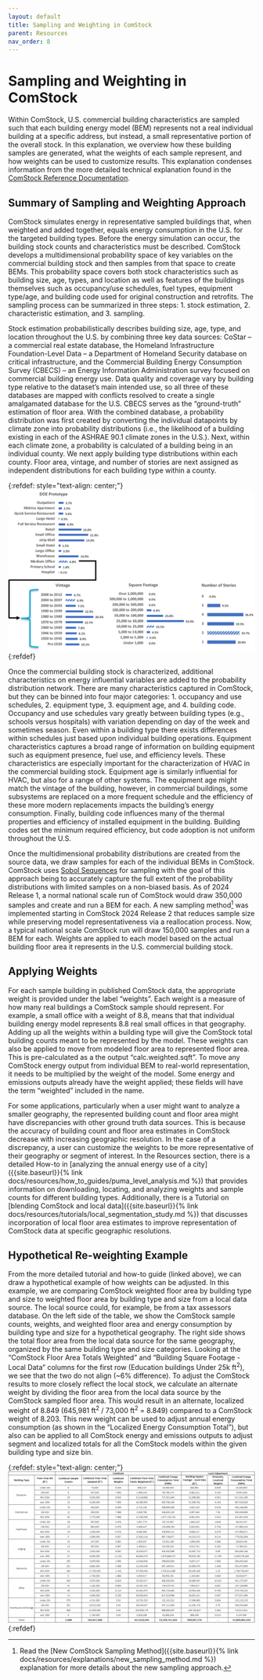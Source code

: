 ```yaml
---
layout: default
title: Sampling and Weighting in ComStock
parent: Resources
nav_order: 8
---
```


# Sampling and Weighting in ComStock

Within ComStock, U.S. commercial building characteristics are sampled such that each building energy model (BEM) represents not a real individual building at a specific address, but instead, a small representative portion of the overall stock. In this explanation, we overview how these building samples are generated, what the weights of each sample represent, and how weights can be used to customize results. This explanation condenses information from the more detailed technical explanation found in the [ComStock Reference Documentation](https://nrel.github.io/ComStock.github.io/docs/resources/resources.html#references).

## Summary of Sampling and Weighting Approach

ComStock simulates energy in representative sampled buildings that, when weighted and added together, equals energy consumption in the U.S. for the targeted building types. Before the energy simulation can occur, the building stock counts and characteristics must be described. ComStock develops a multidimensional probability space of key variables on the commercial building stock and then samples from that space to create BEMs. This probability space covers both stock characteristics such as building size, age, types, and location as well as features of the buildings themselves such as occupancy/use schedules, fuel types, equipment type/age, and building code used for original construction and retrofits. The sampling process can be summarized in three steps: 1. stock estimation, 2. characteristic estimation, and 3. sampling.

Stock estimation probabilistically describes building size, age, type, and location throughout the U.S. by combining three key data sources: CoStar – a commercial real estate database, the Homeland Infrastructure Foundation-Level Data – a Department of Homeland Security database on critical infrastructure, and the Commercial Building Energy Consumption Survey (CBECS) – an Energy Information Administration survey focused on commercial building energy use. Data quality and coverage vary by building type relative to the dataset’s main intended use, so all three of these databases are mapped with conflicts resolved to create a single amalgamated database for the U.S. CBECS serves as the “ground-truth” estimation of floor area. With the combined database, a probability distribution was first created by converting the individual datapoints by climate zone into probability distributions (i.e., the likelihood of a building existing in each of the ASHRAE 90.1 climate zones in the U.S.). Next, within each climate zone, a probability is calculated of a building being in an individual county. We next apply building type distributions within each county. Floor area, vintage, and number of stories are next assigned as independent distributions for each building type within a county.

{:refdef: style="text-align: center;"}
![](../../../assets/images/sampling_and_weighting_flow_chart.png)
{:refdef}

Once the commercial building stock is characterized, additional characteristics on energy influential variables are added to the probability distribution network. There are many characteristics captured in ComStock, but they can be binned into four major categories: 1. occupancy and use schedules, 2. equipment type, 3. equipment age, and 4. building code. Occupancy and use schedules vary greatly between building types (e.g., schools versus hospitals) with variation depending on day of the week and sometimes season. Even within a building type there exists differences within schedules just based upon individual building operations. Equipment characteristics captures a broad range of information on building equipment such as equipment presence, fuel use, and efficiency levels. These characteristics are especially important for the characterization of HVAC in the commercial building stock. Equipment age is similarly influential for HVAC, but also for a range of other systems. The equipment age might match the vintage of the building, however, in commercial buildings, some subsystems are replaced on a more frequent schedule and the efficiency of these more modern replacements impacts the building’s energy consumption. Finally, building code influences many of the thermal properties and efficiency of installed equipment in the building. Building codes set the minimum required efficiency, but code adoption is not uniform throughout the U.S.

Once the multidimensional probability distributions are created from the source data, we draw samples for each of the individual BEMs in ComStock. ComStock uses [Sobol Sequences](https://people.sc.fsu.edu/~jburkardt/py_src/sobol/sobol.html) for sampling with the goal of this approach being to accurately capture the full extent of the probability distributions with limited samples on a non-biased basis. As of 2024 Release 1, a normal national scale run of ComStock would draw 350,000 samples and create and run a BEM for each. A new sampling method[^1] was implemented starting in ComStock 2024 Release 2 that reduces sample size while preserving model representativeness via a reallocation process. Now, a typical national scale ComStock run will draw 150,000 samples and run a BEM for each. Weights are applied to each model based on the actual building floor area it represents in the U.S. commercial building stock.

## Applying Weights

For each sample building in published ComStock data, the appropriate weight is provided under the label “weights”. Each weight is a measure of how many real buildings a ComStock sample should represent. For example, a small office with a weight of 8.8, means that that individual building energy model represents 8.8 real small offices in that geography. Adding up all the weights within a building type will give the ComStock total building counts meant to be represented by the model. These weights can also be applied to move from modeled floor area to represented floor area. This is pre-calculated as a the output “calc.weighted.sqft”. To move any ComStock energy output from individual BEM to real-world representation, it needs to be multiplied by the weight of the model. Some energy and emissions outputs already have the weight applied; these fields will have the term “weighted” included in the name.

For some applications, particularly when a user might want to analyze a smaller geography, the represented building count and floor area might have discrepancies with other ground truth data sources.  This is because the accuracy of building count and floor area estimates in ComStock decrease with increasing geographic resolution. In the case of a discrepancy, a user can customize the weights to be more representative of their geography or segment of interest. In the Resources section, there is a detailed How-to in [analyzing the annual energy use of a city]({{site.baseurl}}{% link docs/resources/how_to_guides/puma_level_analysis.md %}) that provides information on downloading, locating, and analyzing weights and sample counts for different building types.  Additionally, there is a Tutorial on [blending ComStock and local data]({{site.baseurl}}{% link docs/resources/tutorials/local_segmentation_study.md %}) that discusses incorporation of local floor area estimates to improve representation of ComStock data at specific geographic resolutions.

## Hypothetical Re-weighting Example

From the more detailed tutorial and how-to guide (linked above), we can draw a hypothetical example of how weights can be adjusted. In this example, we are comparing ComStock weighted floor area by building type and size to weighted floor area by building type and size from a local data source. The local source could, for example, be from a tax assessors database. On the left side of the table, we show the ComStock sample counts, weights, and weighted floor area and energy consumption by building type and size for a hypothetical geography. The right side shows the total floor area from the local data source for the same geography, organized by the same building type and size categories. Looking at the “ComStock Floor Area Totals Weighted” and “Building Square Footage - Local Data” columns for the first row (Education buildings Under 25k ft<sup>2</sup>), we see that the two do not align (~6% difference). To adjust the ComStock results to more closely reflect the local stock, we calculate an alternate weight by dividing the floor area from the local data source by the ComStock sampled floor area. This would result in an alternate, localized weight of 8.849 (645,981 ft<sup>2</sup> / 73,000 ft<sup>2</sup> = 8.849) compared to a ComStock weight of 8.203. This new weight can be used to adjust annual energy consumption (as shown in the “Localized Energy Consumption Total”), but also can be applied to all ComStock energy and emissions outputs to adjust segment and localized totals for all the ComStock models within the given building type and size bin.

{:refdef: style="text-align: center;"}
![](../../../assets/images/sampling_and_weighting_table.png)
{:refdef}

[^1]: Read the [New ComStock Sampling Method]({{site.baseurl}}{% link docs/resources/explanations/new_sampling_method.md %}) explanation for more details about the new sampling approach.